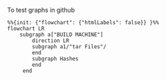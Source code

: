 To test graphs in github


```mermaid
%%{init: {"flowchart": {"htmlLabels": false}} }%%
flowchart LR
    subgraph a["BUILD MACHINE"]
        direction LR
        subgraph a1/"tar Files"/
        end
        subgraph Hashes
        end
     end
```

<!--
     subgraph b[Hash Signing Server]
        direction LR
            subgraph b1[Generate Hashes]
                direction TB
                 b11[Process Tar Files] -- > b12[/Hashes Files/]
            end
            subgraph Crontab
                direction TB 
                RunJob -- > b2[Create Signatures]
                b2 -- > b3[/Signature Files/]
            end 
            b1 -- > Crontab
            
     end               

     a -- > b
-->

